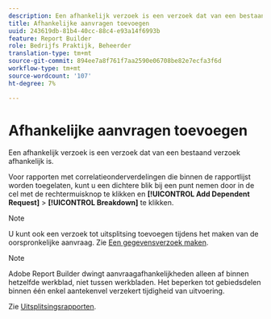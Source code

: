 ```yaml
---
description: Een afhankelijk verzoek is een verzoek dat van een bestaand verzoek afhankelijk is.
title: Afhankelijke aanvragen toevoegen
uuid: 243619db-81b4-40cc-88c4-e93a14f6993b
feature: Report Builder
role: Bedrijfs Praktijk, Beheerder
translation-type: tm+mt
source-git-commit: 894ee7a8f761f7aa2590e06708be82e7ecfa3f6d
workflow-type: tm+mt
source-wordcount: '107'
ht-degree: 7%

---
```



# Afhankelijke aanvragen toevoegen

Een afhankelijk verzoek is een verzoek dat van een bestaand verzoek afhankelijk is.

Voor rapporten met correlatieonderverdelingen die binnen de rapportlijst worden toegelaten, kunt u een dichtere blik bij een punt nemen door in de cel met de rechtermuisknop te klikken en **[!UICONTROL Add Dependent Request]** > **[!UICONTROL Breakdown]** te klikken.

>[!NOTE]
>
>U kunt ook een verzoek tot uitsplitsing toevoegen tijdens het maken van de oorspronkelijke aanvraag. Zie [Een gegevensverzoek maken](/help/analyze/report-builder/data-requests/t-create-a-data-request.md).

>[!NOTE]
>
>Adobe Report Builder dwingt aanvraagafhankelijkheden alleen af binnen hetzelfde werkblad, niet tussen werkbladen. Het beperken tot gebiedsdelen binnen één enkel aantekenvel verzekert tijdigheid van uitvoering.

Zie [Uitsplitsingsrapporten](/help/analyze/reports-analytics/reports-customize/breakdowns.md).
